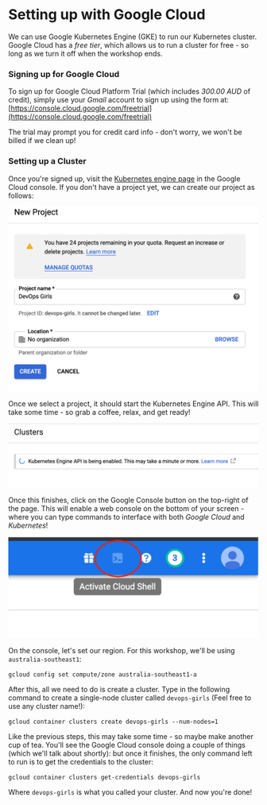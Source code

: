 # Setting up with Google Cloud

We can use Google Kubernetes Engine (GKE) to run our Kubernetes cluster. Google Cloud has a *free tier*, which allows us to run a cluster for free - so long as we turn it off when the workshop ends.

### Signing up for Google Cloud

To sign up for Google Cloud Platform Trial (which includes *300.00 AUD* of credit), simply use your *Gmail* account to sign up using the form at: [https://console.cloud.google.com/freetrial](https://console.cloud.google.com/freetrial)

The trial may prompt you for credit card info - don't worry, we won't be billed if we clean up!

### Setting up a Cluster

Once you're signed up, visit the [Kubernetes engine page](https://console.cloud.google.com/projectselector/kubernetes) in the Google Cloud console. If you don't have a project yet, we can create our project as follows:

![Kubes](/images/11-project-page.png)

Once we select a project, it should start the Kubernetes Engine API. This will take some time - so grab a coffee, relax, and get ready!

![Kubes](/images/11-kube-api.png)

Once this finishes, click on the Google Console button on the top-right of the page. This will enable a web console on the bottom of your screen - where you can type commands to interface with both *Google Cloud* and *Kubernetes*!

![Kubes](/images/11-web-console.png)

On the console, let's set our region. For this workshop, we'll be using `australia-southeast1`:

```
gcloud config set compute/zone australia-southeast1-a
```

After this, all we need to do is create a cluster. Type in the following command to create a single-node cluster called `devops-girls` (Feel free to use any cluster name!):

```
gcloud container clusters create devops-girls --num-nodes=1
```

Like the previous steps, this may take some time - so maybe make another cup of tea. You'll see the Google Cloud console doing a couple of things (which we'll talk about shortly): but once it finishes, the only command left to run is to get the credentials to the cluster:

```
gcloud container clusters get-credentials devops-girls
```

Where `devops-girls` is what you called your cluster. And now you're done!

